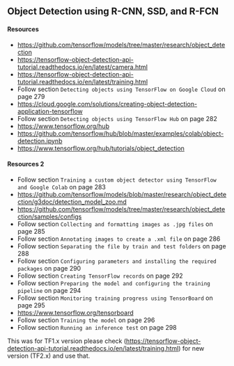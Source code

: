 ## Object Detection using R-CNN, SSD, and R-FCN

#### Resources 

- https://github.com/tensorflow/models/tree/master/research/object_detection
- https://tensorflow-object-detection-api-tutorial.readthedocs.io/en/latest/camera.html
- https://tensorflow-object-detection-api-tutorial.readthedocs.io/en/latest/training.html
- Follow section `Detecting objects using TensorFlow on Google Cloud` on page 279
- https://cloud.google.com/solutions/creating-object-detection-application-tensorflow
- Follow section `Detecting objects using TensorFlow Hub` on page 282
- https://www.tensorflow.org/hub
- https://github.com/tensorflow/hub/blob/master/examples/colab/object-detection.ipynb
- https://www.tensorflow.org/hub/tutorials/object_detection


#### Resources 2

- Follow section `Training a custom object detector using TensorFlow and Google Colab` on page 283
- https://github.com/tensorflow/models/blob/master/research/object_detection/g3doc/detection_model_zoo.md
- https://github.com/tensorflow/models/tree/master/research/object_detection/samples/configs
- Follow section `Collecting and formatting images as .jpg files` on page 285
- Follow section `Annotating images to create a .xml file` on page 286
- Follow section `Separating the file by train and test folders` on page 288
- Follow section `Configuring parameters and installing the required packages` on page 290
- Follow section `Creating TensorFlow records` on page 292
- Follow section `Preparing the model and configuring the training pipeline` on page 294
- Follow section `Monitoring training progress using TensorBoard` on page 295
- https://www.tensorflow.org/tensorboard
- Follow section `Training the model` on page 296
- Follow section `Running an inference test` on page 298

This was for TF1.x version please check (https://tensorflow-object-detection-api-tutorial.readthedocs.io/en/latest/training.html)
for new version (TF2.x) and use that. 

